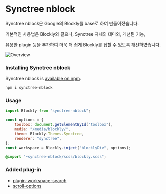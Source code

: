 # Synctree nblock

Synctree nblock은 Google의 Blockly를 base로 하여 만들어졌습니다.

기본적인 사용법은 Blockly와 같으나, Synctree 자체의 테마와, 개선된 기능,

유용한 plugin 등을 추가하여 더욱 더 쉽게 Blockly를 접할 수 있도록 개선하였습니다.

![Overview](https://guidebook.synctreestudio.com/img/assets/image%20%28186%29.png)

### Installing Synctree nblock

Synctree nblock is [available on npm](https://www.npmjs.com/package/synctree-nblock).

```bash
npm i synctree-nblock
```

### Usage

```js
import Blockly from "synctree-nblock";

const options = {
    toolbox: document.getElementById("toolbox"),
    media: "/media/blockly/",
    theme: Blockly.Themes.Synctree,
    renderer: "synctree",
};
const workspace = Blockly.inject("blocklyDiv", options);
```

```css
@import "~synctree-nblock/scss/blockly.scss";
```

### Added plug-in

-   [plugin-workspace-search](https://google.github.io/blockly-samples/plugins/workspace-search/test/)
-   [scroll-options](https://google.github.io/blockly-samples/plugins/scroll-options/test/)

